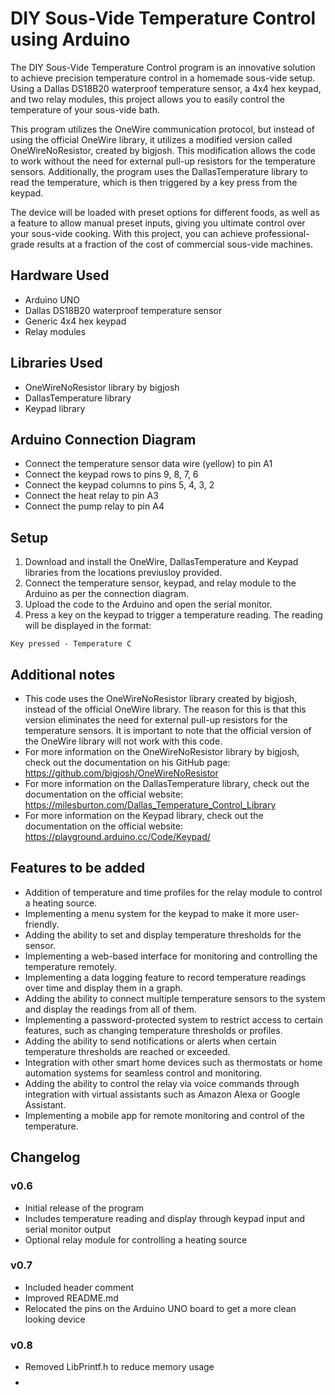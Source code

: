 # DIY Sous-Vide Temperature Control using Arduino
The DIY Sous-Vide Temperature Control program is an innovative solution to achieve precision temperature control in a homemade sous-vide setup. Using a Dallas DS18B20 waterproof temperature sensor, a 4x4 hex keypad, and two relay modules, this project allows you to easily control the temperature of your sous-vide bath.

This program utilizes the OneWire communication protocol, but instead of using the official OneWire library, it utilizes a modified version called OneWireNoResistor, created by bigjosh. This modification allows the code to work without the need for external pull-up resistors for the temperature sensors. Additionally, the program uses the DallasTemperature library to read the temperature, which is then triggered by a key press from the keypad.

The device will be loaded with preset options for different foods, as well as a feature to allow manual preset inputs, giving you ultimate control over your sous-vide cooking. With this project, you can achieve professional-grade results at a fraction of the cost of commercial sous-vide machines.

## Hardware Used
- Arduino UNO
- Dallas DS18B20 waterproof temperature sensor
- Generic 4x4 hex keypad
- Relay modules

## Libraries Used
- OneWireNoResistor library by bigjosh
- DallasTemperature library
- Keypad library

## Arduino Connection Diagram
- Connect the temperature sensor data wire (yellow) to pin A1
- Connect the keypad rows to pins 9, 8, 7, 6
- Connect the keypad columns to pins 5, 4, 3, 2
- Connect the heat relay to pin A3
- Connect the pump relay to pin A4

## Setup
1. Download and install the OneWire, DallasTemperature and Keypad libraries from the locations previusloy provided.
2. Connect the temperature sensor, keypad, and relay module to the Arduino as per the connection diagram.
3. Upload the code to the Arduino and open the serial monitor.
4. Press a key on the keypad to trigger a temperature reading. The reading will be displayed in the format:
```
Key pressed - Temperature C
```

## Additional notes
- This code uses the OneWireNoResistor library created by bigjosh, instead of the official OneWire library. The reason for this is that this version eliminates the need for external pull-up resistors for the temperature sensors. It is important to note that the official version of the OneWire library will not work with this code.
- For more information on the OneWireNoResistor library by bigjosh, check out the documentation on his GitHub page:
https://github.com/bigjosh/OneWireNoResistor
- For more information on the DallasTemperature library, check out the documentation on the official website:
https://milesburton.com/Dallas_Temperature_Control_Library
- For more information on the Keypad library, check out the documentation on the official website:
https://playground.arduino.cc/Code/Keypad/

## Features to be added
- Addition of temperature and time profiles for the relay module to control a heating source.
- Implementing a menu system for the keypad to make it more user-friendly.
- Adding the ability to set and display temperature thresholds for the sensor.
- Implementing a web-based interface for monitoring and controlling the temperature remotely.
- Implementing a data logging feature to record temperature readings over time and display them in a graph.
- Adding the ability to connect multiple temperature sensors to the system and display the readings from all of them.
- Implementing a password-protected system to restrict access to certain features, such as changing temperature thresholds or profiles.
- Adding the ability to send notifications or alerts when certain temperature thresholds are reached or exceeded.
- Integration with other smart home devices such as thermostats or home automation systems for seamless control and monitoring.
- Adding the ability to control the relay via voice commands through integration with virtual assistants such as Amazon Alexa or Google Assistant.
- Implementing a mobile app for remote monitoring and control of the temperature.

## Changelog
### v0.6
- Initial release of the program
- Includes temperature reading and display through keypad input and serial monitor output
- Optional relay module for controlling a heating source

### v0.7
- Included header comment
- Improved README.md
- Relocated the pins on the Arduino UNO board to get a more clean looking device

### v0.8
- Removed LibPrintf.h to reduce memory usage
- $$$$$$$$$$$$$$$$$$$$$$$$$$$$$$$$$$$$$$$$$$$$$$$$$$$$$$$$
